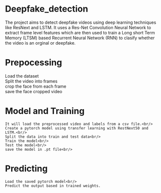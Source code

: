 # Deepfake_detection<br/>
The project aims to detect deepfake videos using deep learning techniques like ResNext and LSTM. It uses a Res-Net Convolution Neural Network to extract frame level features which are then used to train a Long short Term Memory (LTSM) based Recurrent Neural Network (RNN) to clasify whether the video is an orginal or deepfake.<br/>
# Prepocessing<br/>
  Load the dataset<br/>
  Split the video into frames<br/>
  crop the face from each frame<br/>
  save the face cropped video<br/>
# Model and Training<br/>
    It will load the preprocessed video and labels from a csv file.<br/>
    Create a pytorch model using transfer learning with RestNext50 and LSTM.<br/>
    Split the data into train and test data<br/>
    Train the model<br/>
    Test the model<br/>
    save the model in .pt file<br/>
# Predicting<br/>
    Load the saved pytorch model<br/>
    Predict the output based in trained weights.


